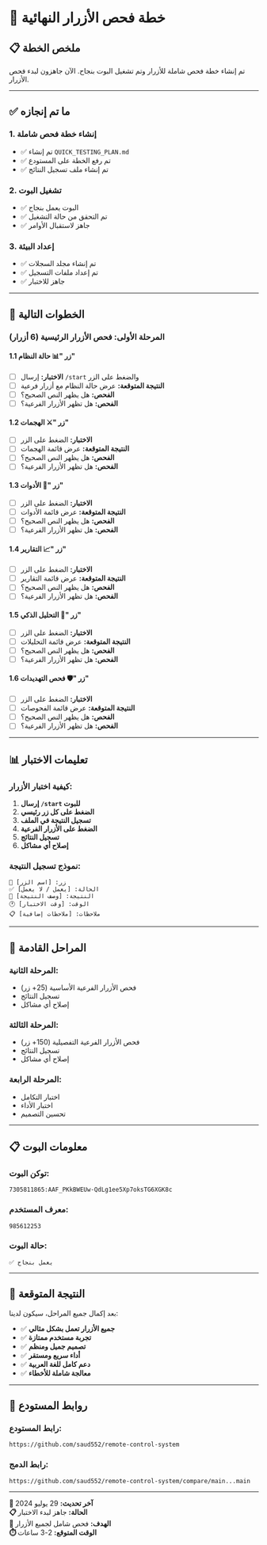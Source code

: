 # 🎯 **خطة فحص الأزرار النهائية**

## 📋 **ملخص الخطة**

تم إنشاء خطة فحص شاملة للأزرار وتم تشغيل البوت بنجاح. الآن جاهزون لبدء فحص الأزرار.

---

## ✅ **ما تم إنجازه**

### **1. إنشاء خطة فحص شاملة**
- ✅ تم إنشاء `QUICK_TESTING_PLAN.md`
- ✅ تم رفع الخطة على المستودع
- ✅ تم إنشاء ملف تسجيل النتائج

### **2. تشغيل البوت**
- ✅ البوت يعمل بنجاح
- ✅ تم التحقق من حالة التشغيل
- ✅ جاهز لاستقبال الأوامر

### **3. إعداد البيئة**
- ✅ تم إنشاء مجلد السجلات
- ✅ تم إعداد ملفات التسجيل
- ✅ جاهز للاختبار

---

## 🎯 **الخطوات التالية**

### **المرحلة الأولى: فحص الأزرار الرئيسية (6 أزرار)**

#### **1.1 زر "📊 حالة النظام"**
- [ ] **الاختبار:** إرسال `/start` والضغط على الزر
- [ ] **النتيجة المتوقعة:** عرض حالة النظام مع أزرار فرعية
- [ ] **الفحص:** هل يظهر النص الصحيح؟
- [ ] **الفحص:** هل تظهر الأزرار الفرعية؟

#### **1.2 زر "⚔️ الهجمات"**
- [ ] **الاختبار:** الضغط على الزر
- [ ] **النتيجة المتوقعة:** عرض قائمة الهجمات
- [ ] **الفحص:** هل يظهر النص الصحيح؟
- [ ] **الفحص:** هل تظهر الأزرار الفرعية؟

#### **1.3 زر "🔧 الأدوات"**
- [ ] **الاختبار:** الضغط على الزر
- [ ] **النتيجة المتوقعة:** عرض قائمة الأدوات
- [ ] **الفحص:** هل يظهر النص الصحيح؟
- [ ] **الفحص:** هل تظهر الأزرار الفرعية؟

#### **1.4 زر "📈 التقارير"**
- [ ] **الاختبار:** الضغط على الزر
- [ ] **النتيجة المتوقعة:** عرض قائمة التقارير
- [ ] **الفحص:** هل يظهر النص الصحيح؟
- [ ] **الفحص:** هل تظهر الأزرار الفرعية؟

#### **1.5 زر "🤖 التحليل الذكي"**
- [ ] **الاختبار:** الضغط على الزر
- [ ] **النتيجة المتوقعة:** عرض قائمة التحليلات
- [ ] **الفحص:** هل يظهر النص الصحيح؟
- [ ] **الفحص:** هل تظهر الأزرار الفرعية؟

#### **1.6 زر "🛡️ فحص التهديدات"**
- [ ] **الاختبار:** الضغط على الزر
- [ ] **النتيجة المتوقعة:** عرض قائمة الفحوصات
- [ ] **الفحص:** هل يظهر النص الصحيح؟
- [ ] **الفحص:** هل تظهر الأزرار الفرعية؟

---

## 📊 **تعليمات الاختبار**

### **كيفية اختبار الأزرار:**

1. **إرسال `/start` للبوت**
2. **الضغط على كل زر رئيسي**
3. **تسجيل النتيجة في الملف**
4. **الضغط على الأزرار الفرعية**
5. **تسجيل النتائج**
6. **إصلاح أي مشاكل**

### **نموذج تسجيل النتيجة:**

```
🔰 زر: [اسم الزر]
✅ الحالة: [يعمل / لا يعمل]
📝 النتيجة: [وصف النتيجة]
🕐 الوقت: [وقت الاختبار]
📋 ملاحظات: [ملاحظات إضافية]
```

---

## 🎯 **المراحل القادمة**

### **المرحلة الثانية:**
- فحص الأزرار الفرعية الأساسية (25+ زر)
- تسجيل النتائج
- إصلاح أي مشاكل

### **المرحلة الثالثة:**
- فحص الأزرار الفرعية التفصيلية (150+ زر)
- تسجيل النتائج
- إصلاح أي مشاكل

### **المرحلة الرابعة:**
- اختبار التكامل
- اختبار الأداء
- تحسين التصميم

---

## 📋 **معلومات البوت**

### **توكن البوت:**
```
7305811865:AAF_PKkBWEUw-QdLg1ee5Xp7oksTG6XGK8c
```

### **معرف المستخدم:**
```
985612253
```

### **حالة البوت:**
```
✅ يعمل بنجاح
```

---

## 🎉 **النتيجة المتوقعة**

بعد إكمال جميع المراحل، سيكون لدينا:

- ✅ **جميع الأزرار تعمل بشكل مثالي**
- ✅ **تجربة مستخدم ممتازة**
- ✅ **تصميم جميل ومنظم**
- ✅ **أداء سريع ومستقر**
- ✅ **دعم كامل للغة العربية**
- ✅ **معالجة شاملة للأخطاء**

---

## 🔗 **روابط المستودع**

### **رابط المستودع:**
```
https://github.com/saud552/remote-control-system
```

### **رابط الدمج:**
```
https://github.com/saud552/remote-control-system/compare/main...main
```

---

**🔄 آخر تحديث:** 29 يوليو 2024  
**📋 الحالة:** جاهز لبدء الاختبار  
**🎯 الهدف:** فحص شامل لجميع الأزرار  
**⏱️ الوقت المتوقع:** 2-3 ساعات